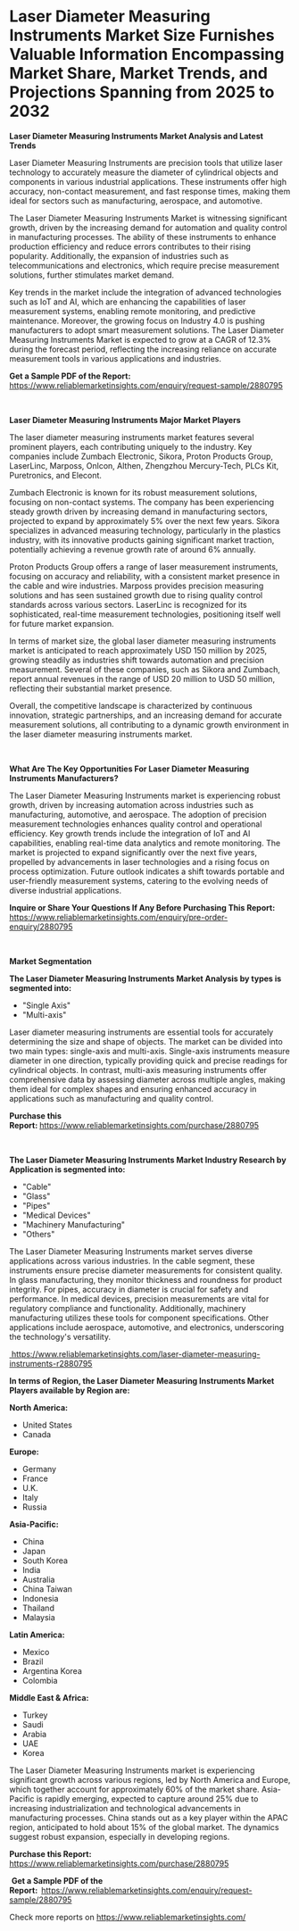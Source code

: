 <p><h1>Laser Diameter Measuring Instruments Market Size Furnishes Valuable Information Encompassing Market Share, Market Trends, and Projections Spanning from 2025 to 2032</h1></p><p><strong>Laser Diameter Measuring Instruments Market Analysis and Latest Trends</strong></p>
<p><p>Laser Diameter Measuring Instruments are precision tools that utilize laser technology to accurately measure the diameter of cylindrical objects and components in various industrial applications. These instruments offer high accuracy, non-contact measurement, and fast response times, making them ideal for sectors such as manufacturing, aerospace, and automotive.</p><p>The Laser Diameter Measuring Instruments Market is witnessing significant growth, driven by the increasing demand for automation and quality control in manufacturing processes. The ability of these instruments to enhance production efficiency and reduce errors contributes to their rising popularity. Additionally, the expansion of industries such as telecommunications and electronics, which require precise measurement solutions, further stimulates market demand.</p><p>Key trends in the market include the integration of advanced technologies such as IoT and AI, which are enhancing the capabilities of laser measurement systems, enabling remote monitoring, and predictive maintenance. Moreover, the growing focus on Industry 4.0 is pushing manufacturers to adopt smart measurement solutions. The Laser Diameter Measuring Instruments Market is expected to grow at a CAGR of 12.3% during the forecast period, reflecting the increasing reliance on accurate measurement tools in various applications and industries.</p></p>
<p><strong>Get a Sample PDF of the Report:&nbsp;</strong> <a href="https://www.reliablemarketinsights.com/enquiry/request-sample/2880795?utm_campaign=2179&utm_medium=2&utm_source=Github&utm_content=ia&utm_term=12032025&utm_id=laser-diameter-measuring-instruments">https://www.reliablemarketinsights.com/enquiry/request-sample/2880795</a></p>
<p>&nbsp;</p>
<p><strong>Laser Diameter Measuring Instruments Major Market Players</strong></p>
<p><p>The laser diameter measuring instruments market features several prominent players, each contributing uniquely to the industry. Key companies include Zumbach Electronic, Sikora, Proton Products Group, LaserLinc, Marposs, Onlcon, Althen, Zhengzhou Mercury-Tech, PLCs Kit, Puretronics, and Elecont.</p><p>Zumbach Electronic is known for its robust measurement solutions, focusing on non-contact systems. The company has been experiencing steady growth driven by increasing demand in manufacturing sectors, projected to expand by approximately 5% over the next few years. Sikora specializes in advanced measuring technology, particularly in the plastics industry, with its innovative products gaining significant market traction, potentially achieving a revenue growth rate of around 6% annually.</p><p>Proton Products Group offers a range of laser measurement instruments, focusing on accuracy and reliability, with a consistent market presence in the cable and wire industries. Marposs provides precision measuring solutions and has seen sustained growth due to rising quality control standards across various sectors. LaserLinc is recognized for its sophisticated, real-time measurement technologies, positioning itself well for future market expansion.</p><p>In terms of market size, the global laser diameter measuring instruments market is anticipated to reach approximately USD 150 million by 2025, growing steadily as industries shift towards automation and precision measurement. Several of these companies, such as Sikora and Zumbach, report annual revenues in the range of USD 20 million to USD 50 million, reflecting their substantial market presence.</p><p>Overall, the competitive landscape is characterized by continuous innovation, strategic partnerships, and an increasing demand for accurate measurement solutions, all contributing to a dynamic growth environment in the laser diameter measuring instruments market.</p></p>
<p>&nbsp;</p>
<p><strong>What Are The Key Opportunities For Laser Diameter Measuring Instruments Manufacturers?</strong></p>
<p><p>The Laser Diameter Measuring Instruments market is experiencing robust growth, driven by increasing automation across industries such as manufacturing, automotive, and aerospace. The adoption of precision measurement technologies enhances quality control and operational efficiency. Key growth trends include the integration of IoT and AI capabilities, enabling real-time data analytics and remote monitoring. The market is projected to expand significantly over the next five years, propelled by advancements in laser technologies and a rising focus on process optimization. Future outlook indicates a shift towards portable and user-friendly measurement systems, catering to the evolving needs of diverse industrial applications.</p></p>
<p><strong>Inquire or Share Your Questions If Any Before Purchasing This Report:</strong> <a href="https://www.reliablemarketinsights.com/enquiry/pre-order-enquiry/2880795?utm_campaign=2179&utm_medium=2&utm_source=Github&utm_content=ia&utm_term=12032025&utm_id=laser-diameter-measuring-instruments">https://www.reliablemarketinsights.com/enquiry/pre-order-enquiry/2880795</a></p>
<p>&nbsp;</p>
<p><strong>Market Segmentation</strong></p>
<p><strong>The Laser Diameter Measuring Instruments Market Analysis by types is segmented into:</strong></p>
<p><ul><li>"Single Axis"</li><li>"Multi-axis"</li></ul></p>
<p><p>Laser diameter measuring instruments are essential tools for accurately determining the size and shape of objects. The market can be divided into two main types: single-axis and multi-axis. Single-axis instruments measure diameter in one direction, typically providing quick and precise readings for cylindrical objects. In contrast, multi-axis measuring instruments offer comprehensive data by assessing diameter across multiple angles, making them ideal for complex shapes and ensuring enhanced accuracy in applications such as manufacturing and quality control.</p></p>
<p><strong>Purchase this Report:&nbsp;</strong><a href="https://www.reliablemarketinsights.com/purchase/2880795?utm_campaign=2179&utm_medium=2&utm_source=Github&utm_content=ia&utm_term=12032025&utm_id=laser-diameter-measuring-instruments">https://www.reliablemarketinsights.com/purchase/2880795</a></p>
<p>&nbsp;</p>
<p><strong>The Laser Diameter Measuring Instruments Market Industry Research by Application is segmented into:</strong></p>
<p><ul><li>"Cable"</li><li>"Glass"</li><li>"Pipes"</li><li>"Medical Devices"</li><li>"Machinery Manufacturing"</li><li>"Others"</li></ul></p>
<p><p>The Laser Diameter Measuring Instruments market serves diverse applications across various industries. In the cable segment, these instruments ensure precise diameter measurements for consistent quality. In glass manufacturing, they monitor thickness and roundness for product integrity. For pipes, accuracy in diameter is crucial for safety and performance. In medical devices, precision measurements are vital for regulatory compliance and functionality. Additionally, machinery manufacturing utilizes these tools for component specifications. Other applications include aerospace, automotive, and electronics, underscoring the technology's versatility.</p></p>
<p><a href="https://www.reliablemarketinsights.com/laser-diameter-measuring-instruments-r2880795?utm_campaign=2179&utm_medium=2&utm_source=Github&utm_content=ia&utm_term=12032025&utm_id=laser-diameter-measuring-instruments">&nbsp;https://www.reliablemarketinsights.com/laser-diameter-measuring-instruments-r2880795</a></p>
<p><strong>In terms of Region, the Laser Diameter Measuring Instruments Market Players available by Region are:</strong></p>
<p>
    <p> <strong> North America: </strong>
        <ul>
            <li>United States</li>
            <li>Canada</li>
        </ul>
        </p> 
    <p> <strong> Europe: </strong>
        <ul>
            <li>Germany</li>
            <li>France</li>
            <li>U.K.</li>
            <li>Italy</li>
            <li>Russia</li>
        </ul>
        </p> 
    <p> <strong> Asia-Pacific: </strong>
        <ul>
            <li>China</li>
            <li>Japan</li>
            <li>South Korea</li>
            <li>India</li>
            <li>Australia</li>
            <li>China Taiwan</li>
            <li>Indonesia</li>
            <li>Thailand</li>
            <li>Malaysia</li>
        </ul>
        </p> 
    <p> <strong> Latin America: </strong>
        <ul>
            <li>Mexico</li>
            <li>Brazil</li>
            <li>Argentina Korea</li>
            <li>Colombia</li>
        </ul>
        </p> 
    <p> <strong> Middle East & Africa: </strong>
        <ul>
            <li>Turkey</li>
            <li>Saudi</li>
            <li>Arabia</li>
            <li>UAE</li>
            <li>Korea</li>
        </ul>
    </p>
    </p>
<p><p>The Laser Diameter Measuring Instruments market is experiencing significant growth across various regions, led by North America and Europe, which together account for approximately 60% of the market share. Asia-Pacific is rapidly emerging, expected to capture around 25% due to increasing industrialization and technological advancements in manufacturing processes. China stands out as a key player within the APAC region, anticipated to hold about 15% of the global market. The dynamics suggest robust expansion, especially in developing regions.</p></p>
<p><strong>Purchase this Report: </strong><a href="https://www.reliablemarketinsights.com/purchase/2880795?utm_campaign=2179&utm_medium=2&utm_source=Github&utm_content=ia&utm_term=12032025&utm_id=laser-diameter-measuring-instruments">https://www.reliablemarketinsights.com/purchase/2880795</a></p>
<p>&nbsp;<strong>Get a Sample PDF of the Report:&nbsp;&nbsp;</strong><a href="https://www.reliablemarketinsights.com/enquiry/request-sample/2880795?utm_campaign=2179&utm_medium=2&utm_source=Github&utm_content=ia&utm_term=12032025&utm_id=laser-diameter-measuring-instruments">https://www.reliablemarketinsights.com/enquiry/request-sample/2880795</a></p>
<p><strong></strong></p>
<p>Check more reports on <a href="https://www.reliablemarketinsights.com/?utm_campaign=2179&utm_medium=2&utm_source=Github&utm_content=ia&utm_term=12032025&utm_id=laser-diameter-measuring-instruments">https://www.reliablemarketinsights.com/</a></p>